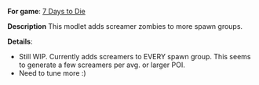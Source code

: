 **For game**: [7 Days to Die](https://7daystodie.com)

**Description**
This modlet adds screamer zombies to more spawn groups.


**Details**:
- Still WIP. Currently adds screamers to EVERY spawn group.  This seems to generate a few screamers per
avg. or larger POI.
- Need to tune more :)
